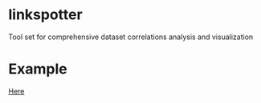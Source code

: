 # linkspotter
Tool set for comprehensive dataset correlations analysis and visualization
# Example
[Here](linkspotter.sigmant.net)

